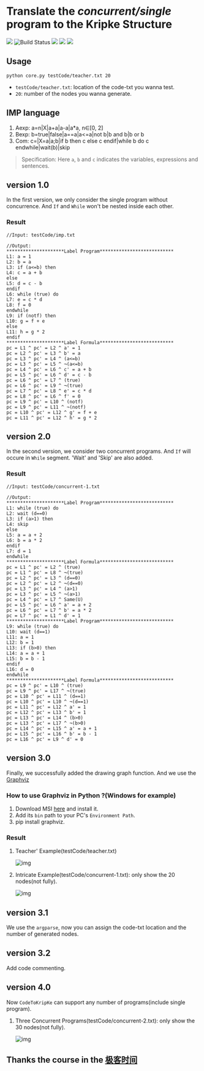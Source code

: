 # Translate the *concurrent/single* program to the Kripke Structure
![](https://img.shields.io/badge/version-v3.1-green.svg) ![Build Status](https://travis-ci.com/Callmejp/CodeToKripke.svg?branch=master) ![](https://img.shields.io/badge/author-蒋洪剑-yellow.svg) ![](https://img.shields.io/badge/author-傅剑铃-yellow.svg) ![](https://img.shields.io/badge/author-JohnReese-yellow.svg)

## Usage
```
python core.py testCode/teacher.txt 20
```

* `testCode/teacher.txt`: location of the code-txt you wanna test.
* `20`: number of the nodes you wanna generate.

## IMP language

1. Aexp: a=n|X|a+a|a-a|a*a, n∈[0, 2]
2. Bexp: b=true|false|a==a|a<=a|not b|b and b|b or b
3. Com: c=|X=a|a;b|if b then c else c endif|while b do c endwhile|wait(b)|skip

> Specification: Here `a`, `b` and `c` indicates the variables, expressions and sentences.

## version 1.0

In the first version, we only consider the single program without concurrence. And `If` and `While` won't be nested inside each other.

### Result

```
//Input: testCode/imp.txt
```

```
//Output:
*********************Label Program***************************
L1: a = 1
L2: b = a
L3: if (a<=b) then
L4: c = a + b
else
L5: d = c - b
endif
L6: while (true) do
L7: e = c * d
L8: f = 0
endwhile
L9: if (notf) then
L10: g = f + e
else
L11: h = g * 2
endif
*********************Label Formula***************************
pc = L1 ^ pc' = L2 ^ a' = 1
pc = L2 ^ pc' = L3 ^ b' = a
pc = L3 ^ pc' = L4 ^ (a<=b)
pc = L3 ^ pc' = L5 ^ ¬(a<=b)
pc = L4 ^ pc' = L6 ^ c' = a + b
pc = L5 ^ pc' = L6 ^ d' = c - b
pc = L6 ^ pc' = L7 ^ (true)
pc = L6 ^ pc' = L9 ^ ¬(true)
pc = L7 ^ pc' = L8 ^ e' = c * d
pc = L8 ^ pc' = L6 ^ f' = 0
pc = L9 ^ pc' = L10 ^ (notf)
pc = L9 ^ pc' = L11 ^ ¬(notf)
pc = L10 ^ pc' = L12 ^ g' = f + e
pc = L11 ^ pc' = L12 ^ h' = g * 2
```

## version 2.0

In the second version, we consider two concurrent programs. And `If` will occure in `While` segment. 'Wait' and 'Skip' are also added.

### Result

```
//Input: testCode/concurrent-1.txt
```

```
//Output:
*********************Label Program***************************
L1: while (true) do
L2: wait (d==0)
L3: if (a>1) then
L4: skip
else
L5: a = a + 2
L6: b = a * 2
endif
L7: d = 1
endwhile
*********************Label Formula***************************
pc = L1 ^ pc' = L2 ^ (true)
pc = L1 ^ pc' = L8 ^ ¬(true)
pc = L2 ^ pc' = L3 ^ (d==0)
pc = L2 ^ pc' = L2 ^ ¬(d==0)
pc = L3 ^ pc' = L4 ^ (a>1)
pc = L3 ^ pc' = L5 ^ ¬(a>1)
pc = L4 ^ pc' = L7 ^ Same(U)
pc = L5 ^ pc' = L6 ^ a' = a + 2
pc = L6 ^ pc' = L7 ^ b' = a * 2
pc = L7 ^ pc' = L1 ^ d' = 1
*********************Label Program***************************
L9: while (true) do
L10: wait (d==1)
L11: a = 1
L12: b = 1
L13: if (b>0) then
L14: a = a + 1
L15: b = b - 1
endif
L16: d = 0
endwhile
*********************Label Formula***************************
pc = L9 ^ pc' = L10 ^ (true)
pc = L9 ^ pc' = L17 ^ ¬(true)
pc = L10 ^ pc' = L11 ^ (d==1)
pc = L10 ^ pc' = L10 ^ ¬(d==1)
pc = L11 ^ pc' = L12 ^ a' = 1
pc = L12 ^ pc' = L13 ^ b' = 1
pc = L13 ^ pc' = L14 ^ (b>0)
pc = L13 ^ pc' = L17 ^ ¬(b>0)
pc = L14 ^ pc' = L15 ^ a' = a + 1
pc = L15 ^ pc' = L16 ^ b' = b - 1
pc = L16 ^ pc' = L9 ^ d' = 0
```

## version 3.0
Finally, we successfully added the drawing graph function. And we use the [Graphviz](http://www.graphviz.org/)

### How to use Graphviz in Python ?(Windows for example)

1. Download MSI [here](https://graphviz.gitlab.io/_pages/Download/Download_windows.html) and install it.
2. Add its `bin` path to your PC's `Environment Path`.
3. pip install graphviz. 

### Result

1. Teacher' Example(testCode/teacher.txt)
   
   ![img](Images/Teacher.png)
2. Intricate Example(testCode/concurrent-1.txt): only show the 20 nodes(not fully).
   
   ![img](Images/Intricate.png)

## version 3.1
We use the `argparse`, now you can assign the code-txt location and the number of generated nodes.

## version 3.2
Add code commenting.

## version 4.0
Now `CodeToKripKe` can support any number of programs(include single program).

1. Three Concurrent Programs(testCode/concurrent-2.txt): only show the 30 nodes(not fully).
   
   ![img](Images/ThreePrograms.png)


## Thanks the course in the [极客时间](https://time.geekbang.org/column/intro/100034101)